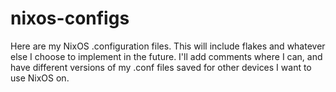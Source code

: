 # nixos-configs

Here are my NixOS .configuration files. This will include flakes and whatever else I choose to implement in the future. I'll add comments where I can, and have different versions of my .conf files saved for other devices I want to use NixOS on.
